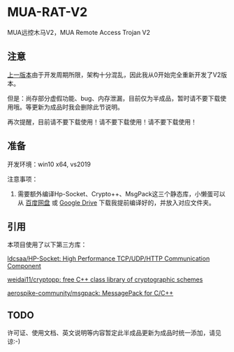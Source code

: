 # MUA-RAT-V2

MUA远控木马V2，MUA Remote Access Trojan V2

## 注意

[上一版本](https://github.com/iyzyi/Mua-Remote-Control-Trojan)由于开发周期所限，架构十分混乱，因此我从0开始完全重新开发了V2版本。

但是：尚存部分虚假功能、bug、内存泄漏，目前仅为半成品，暂时请不要下载使用哦。等更新为成品时我会删除此节说明。

再次提醒，目前请不要下载使用！请不要下载使用！请不要下载使用！

## 准备

开发环境：win10 x64, vs2019

注意事项：

1. 需要额外编译Hp-Socket、Crypto++、MsgPack这三个静态库，小懒蛋可以从 [百度网盘](https://pan.baidu.com/s/1zTvOdyzNayLAoXSSazcDBA?pwd=muma) 或 [Google Drive](https://drive.google.com/drive/folders/14ESrwA3k5k7WQ7BcW72zcMCJFRp9bbNd?usp=sharing) 下载我提前编译好的，并放入对应文件夹。

## 引用

本项目使用了以下第三方库：

[ldcsaa/HP-Socket: High Performance TCP/UDP/HTTP Communication Component](https://github.com/ldcsaa/HP-Socket)

[weidai11/cryptopp: free C++ class library of cryptographic schemes](https://github.com/weidai11/cryptopp)

[aerospike-community/msgpack: MessagePack for C/C++](https://github.com/aerospike-community/msgpack)

## TODO

许可证、使用文档、英文说明等内容暂定此半成品更新为成品时统一添加，请见谅:-)
